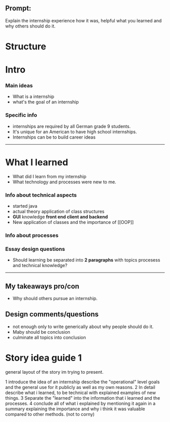 
## Prompt:
Explain the internship experience how it was, helpful what you learned and why others should do it.

# Structure 

# Intro 
### Main ideas 
- What is a internship
- what's the goal of an internship 
### Specific info 
- internships are required by all German grade 9 students.
- It's unique for an American to have high school internships.
- Internships can be to build career ideas
---
# What I learned
- What did I learn from my internship
- What technology and processes were new to me.

### Info about technical aspects
- started java 
- actual theory application of class structures 
- **GUI** knowledge **front end client and backend** 
- New application of classes and the importance of [[OOP]]
### Info about processes 
### Essay design questions
- Should learning be separated into **2 paragraphs** with topics procesess and technical knowledge?


---
## My takeaways pro/con
- Why should others pursue an internship.

## Design comments/questions
- not enough only to write generically about why people should do it.
- Maby should be conclusion 
- culminate all topics into conclusion 



# Story idea guide 1 
general layout of the story im trying to present.

1 introduce the idea of an internship describe the "operational" level goals and the general use for it publicly as well as my own reasons.
2 In detail describe what i learned, to be technical with explained examples of new things.
3 Separate the "learned" into the information that i learned and the processes.
4 conclude all of what i explained by mentioning it again in a summary explaining the importance and why i think it was valuable compared to other methods. (not to corny)
